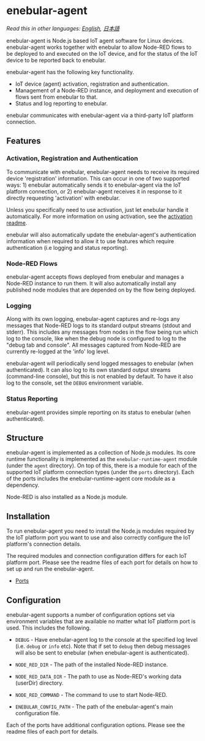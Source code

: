 
# enebular-agent

*Read this in other languages: [English](README.md), [日本語](README.ja.md)*

enebular-agent is Node.js based IoT agent software for Linux devices. enebular-agent works together with enebular to allow Node-RED flows to be deployed to and executed on the IoT device, and for the status of the IoT device to be reported back to enebular.

enebular-agent has the following key functionality.

- IoT device (agent) activation, registration and authentication.
- Management of a Node-RED instance, and deployment and execution of flows sent from enebular to that.
- Status and log reporting to enebular.

enebular communicates with enebular-agent via a third-party IoT platform connection.

## Features

### Activation, Registration and Authentication

To communicate with enebular, enebular-agent needs to receive its required device 'registration' information. This can occur in one of two supported ways: 1) enebular automatically sends it to enebular-agent via the IoT platform connection, or 2) enebular-agent receives it in response to it directly requesting 'activation' with enebular.

Unless you specifically need to use activation, just let enebular handle it automatically. For more information on using activation, see the [activation readme](README-activation.md).

enebular will also automatically update the enebular-agent's authentication information when required to allow it to use features which require authentication (i.e logging and status reporting).

### Node-RED Flows

enebular-agent accepts flows deployed from enebular and manages a Node-RED instance to run them. It will also automatically install any published node modules that are depended on by the flow being deployed.

### Logging

Along with its own logging, enebular-agent captures and re-logs any messages that Node-RED logs to its standard output streams (stdout and stderr). This includes any messages from nodes in the flow being run which log to the console, like when the debug node is configured to log to the "debug tab and console". All messages captured from Node-RED are currently re-logged at the 'info' log level.

enebular-agent will periodically send logged messages to enebular (when authenticated). It can also log to its own standard output streams (command-line console), but this is not enabled by default. To have it also log to the console, set the `DEBUG` environment variable.

### Status Reporting

enebular-agent provides simple reporting on its status to enebular (when authenticated).

## Structure

enebular-agent is implemented as a collection of Node.js modules. Its core runtime functionality is implemented as the `enebular-runtime-agent` module (under the `agent` directory). On top of this, there is a module for each of the supported IoT platform connection types (under the `ports` directory). Each of the ports includes the enebular-runtime-agent core module as a dependency.

Node-RED is also installed as a Node.js module.

## Installation

To run enebular-agent you need to install the Node.js modules required by the IoT platform port you want to use and also correctly configure the IoT platform's connection details.

The required modules and connection configuration differs for each IoT platform port. Please see the readme files of each port for details on how to set up and run the enebular-agent.

- [Ports](ports)

## Configuration

enebular-agent supports a number of configuration options set via environment variables that are available no matter what IoT platform port is used. This includes the following.

- `DEBUG` - Have enebular-agent log to the console at the specified log level (i.e. `debug` or `info` etc). Note that if set to `debug` then debug messages will also be sent to enebular (when enebular-agent is authenticated).

- `NODE_RED_DIR` - The path of the installed Node-RED instance.

- `NODE_RED_DATA_DIR` - The path to use as Node-RED's working data (userDir) directory.

- `NODE_RED_COMMAND` - The command to use to start Node-RED.

- `ENEBULAR_CONFIG_PATH` - The path of the enebular-agent's main configuration file.

Each of the ports have additional configuration options. Please see the readme files of each port for details.
